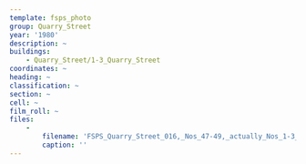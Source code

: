 ```yaml
---
template: fsps_photo
group: Quarry_Street
year: '1980'
description: ~
buildings:
    - Quarry_Street/1-3_Quarry_Street
coordinates: ~
heading: ~
classification: ~
section: ~
cell: ~
film_roll: ~
files:
    -
        filename: 'FSPS_Quarry_Street_016,_Nos_47-49,_actually_Nos_1-3_James_St,_7-3-F,_1980.png'
        caption: ''
---
```

